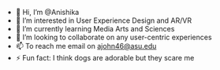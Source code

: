 - 👋 Hi, I’m @Anishika
- 👀 I’m interested in User Experience Design and AR/VR
- 🌱 I’m currently learning Media Arts and Sciences
- 💞️ I’m looking to collaborate on any user-centric experiences
- 📫 To reach me email on ajohn46@asu.edu
- ⚡ Fun fact: I think dogs are adorable but they scare me

<!---
Anishika/Anishika is a ✨ special ✨ repository because its `README.md` (this file) appears on your GitHub profile.
You can click the Preview link to take a look at your changes.
--->
